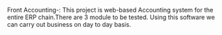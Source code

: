Front Accounting-: This project is web-based Accounting system for the entire ERP chain.There are 3 module to be tested. Using this software we can carry out business on day to day basis.
